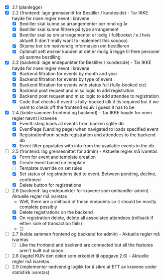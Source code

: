 - [x] 2.1 (planlegge)
- [x] 2.2 (frontend: lage grensesnitt for Bestiller / kundeside) - Tar IKKE høyde for noen regler nevnt i kravene
    - [x] Bestiller skal kunne se arrangementer per mnd og år
    - [x] Bestiller skal kunne filtrere på type arrangement
    - [x] Bestiller skal se om arrangementet er ledig / fullbooket / e.l hvis aktuelt (I don't really want to implement this sooooo)
    - [x] Skjema ber om nødvendig informasjon om bestilleren
    - [x] Optimalt sett ønsker kunden at det er mulig å legge til flere personer på samme bestilling
- [x] 2.3 (backend: lage endepunkter for Bestiller / kundeside) - Tar IKKE høyde for noen regler nevnt i kravene
    - [x] Backend filtration for events by month and year
    - [x] Backend filtration for events by type of event
    - [x] Backend filtration for events with status full (fully-booked etc) 
    - [x] Backend post request and misc logic to add registration
    - [x] Backend post request and misc logic to add attendee to registration
    - [x] Code that checks if event is fully-booked idk if its required but if we want to check off the frontend equiv i guess it has to be
- [x] 2.4 (koble sammen frontend og backend) - Tar IKKE høyde for noen regler nevnt i kravene
    - [x] EventListing loads all events from backen sqlite db
    - [x] EventPage (Landing page) when navigated to loads specified event
    - [x] RegistrationForm sends registration and attendees to the backend db
    - [x] Event filter populates with info from the available events in the db 
- [ ] 2.5 (frontend: lag grensesnittet for admin) -  Aktuelle regler må ivaretas
    - [x] Form for event and template creation
    - [x] Create event based on template
    - [ ] Template override on set rules 
    - [x] Set status of registrations tied to event. Between pending, decline, confirmed
    - [x] Delete button for registrations
- [ ] 2.6 (backend: lag endepunkter for kravene som omhandler admin) - Aktuelle regler må ivaretas 
    * Well, there are a shitload of these endpoints so it should be mostly complete possibly
    - [x] Delete registrations on the backend
    - [x] On registration delete, delete all associated attendees (rollback if either side of transaction fails)
    - [ ] 
- [ ] 2.7 (koble sammen frontend og backend for admin) - Aktuelle regler må ivaretas
    - [ ] Like the frontend and backend are connected but all the features aren't built out soooo
- [ ] 2.8 (lagdel KUN den delen som erkoblet til oppgave 2.6) - Aktuelle regler må ivaretas
- [ ] 2.9 (implementer nødvendig logikk for å sikre at ETT av kravene under statistikk ivaretas)